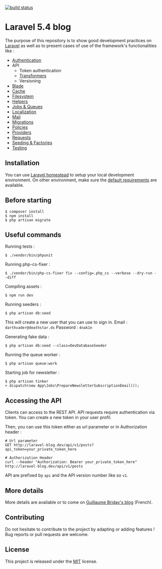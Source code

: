 [![build status](https://gitlab.com/guillaumebriday/laravel-blog/badges/master/build.svg)](https://gitlab.com/guillaumebriday/laravel-blog/commits/master)

# Laravel 5.4 blog

The purpose of this repository is to show good development practices on [Laravel](http://laravel.com/) as well as to present cases of use of the framework's functionalities like :

- [Authentication](https://laravel.com/docs/5.4/authentication)
- API
  - Token authentication
  - [Transformers](http://fractal.thephpleague.com/transformers/)
  - Versioning
- [Blade](https://laravel.com/docs/5.4/blade)
- [Cache](https://laravel.com/docs/5.4/cache)
- [Filesystem](https://laravel.com/docs/5.4/filesystem)
- [Helpers](https://laravel.com/docs/5.4/helpers)
- [Jobs & Queues](https://laravel.com/docs/5.4/queues)
- [Localization](https://laravel.com/docs/5.4/localization)
- [Mail](https://laravel.com/docs/5.4/mail)
- [Migrations](https://laravel.com/docs/5.4/migrations)
- [Policies](https://laravel.com/docs/5.4/authorization)
- [Providers](https://laravel.com/docs/5.4/providers)
- [Requests](https://laravel.com/docs/5.4/validation#form-request-validation)
- [Seeding & Factories](https://laravel.com/docs/5.4/seeding)
- [Testing](https://laravel.com/docs/5.4/testing)

## Installation

You can use [Laravel homestead](https://laravel.com/docs/5.4/homestead) to setup your local development environment. On other environment, make sure the [default requirements](https://laravel.com/docs/5.4#installation) are available.

## Before starting

```
$ composer install
$ npm install
$ php artisan migrate
```

## Useful commands

Running tests :
```
$ ./vendor/bin/phpunit
```

Running php-cs-fixer :
```
$ ./vendor/bin/php-cs-fixer fix --config=.php_cs --verbose --dry-run --diff
```

Compiling assets :
```
$ npm run dev
```

Running seeders :
```
$ php artisan db:seed
```

This will create a new user that you can use to sign in.
Email : ```darthvader@deathstar.ds```
Password : ```4nak1n```

Generating fake data :
```
$ php artisan db:seed --class=DevDatabaseSeeder
```

Running the queue worker :
```
$ php artisan queue:work
```

Starting job for newsletter :
```
$ php artisan tinker
> dispatch(new App\Jobs\PrepareNewsletterSubscriptionEmail());
```

## Accessing the API

Clients can access to the REST API. API requests require authentication via token. You can create a new token in your user profil.

Then, you can use this token either as url parameter or in Authorization header :

```
# Url parameter
GET http://laravel-blog.dev/api/v1/posts?api_token=your_private_token_here

# Authorization Header
curl --header "Authorization: Bearer your_private_token_here" http://laravel-blog.dev/api/v1/posts
```

API are prefixed by ```api``` and the API version number like so ```v1```.

## More details

More details are available or to come on [Guillaume Briday's blog](https://blog.guillaumebriday.fr) (French).

## Contributing

Do not hesitate to contribute to the project by adapting or adding features ! Bug reports or pull requests are welcome.

## License

This project is released under the [MIT](http://opensource.org/licenses/MIT) license.
